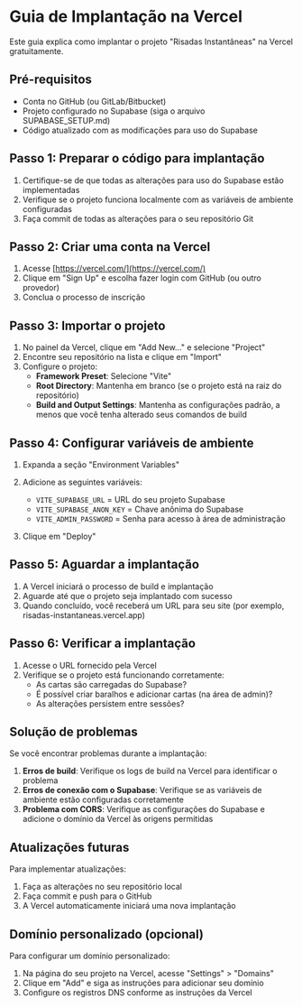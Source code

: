 # Guia de Implantação na Vercel

Este guia explica como implantar o projeto "Risadas Instantâneas" na Vercel gratuitamente.

## Pré-requisitos

- Conta no GitHub (ou GitLab/Bitbucket)
- Projeto configurado no Supabase (siga o arquivo SUPABASE_SETUP.md)
- Código atualizado com as modificações para uso do Supabase

## Passo 1: Preparar o código para implantação

1. Certifique-se de que todas as alterações para uso do Supabase estão implementadas
2. Verifique se o projeto funciona localmente com as variáveis de ambiente configuradas
3. Faça commit de todas as alterações para o seu repositório Git

## Passo 2: Criar uma conta na Vercel

1. Acesse [https://vercel.com/](https://vercel.com/)
2. Clique em "Sign Up" e escolha fazer login com GitHub (ou outro provedor)
3. Conclua o processo de inscrição

## Passo 3: Importar o projeto

1. No painel da Vercel, clique em "Add New..." e selecione "Project"
2. Encontre seu repositório na lista e clique em "Import"
3. Configure o projeto:
   - **Framework Preset**: Selecione "Vite"
   - **Root Directory**: Mantenha em branco (se o projeto está na raiz do repositório)
   - **Build and Output Settings**: Mantenha as configurações padrão, a menos que você tenha alterado seus comandos de build

## Passo 4: Configurar variáveis de ambiente

1. Expanda a seção "Environment Variables"
2. Adicione as seguintes variáveis:

   - `VITE_SUPABASE_URL` = URL do seu projeto Supabase
   - `VITE_SUPABASE_ANON_KEY` = Chave anônima do Supabase
   - `VITE_ADMIN_PASSWORD` = Senha para acesso à área de administração

3. Clique em "Deploy"

## Passo 5: Aguardar a implantação

1. A Vercel iniciará o processo de build e implantação
2. Aguarde até que o projeto seja implantado com sucesso
3. Quando concluído, você receberá um URL para seu site (por exemplo, risadas-instantaneas.vercel.app)

## Passo 6: Verificar a implantação

1. Acesse o URL fornecido pela Vercel
2. Verifique se o projeto está funcionando corretamente:
   - As cartas são carregadas do Supabase?
   - É possível criar baralhos e adicionar cartas (na área de admin)?
   - As alterações persistem entre sessões?

## Solução de problemas

Se você encontrar problemas durante a implantação:

1. **Erros de build**: Verifique os logs de build na Vercel para identificar o problema
2. **Erros de conexão com o Supabase**: Verifique se as variáveis de ambiente estão configuradas corretamente
3. **Problema com CORS**: Verifique as configurações do Supabase e adicione o domínio da Vercel às origens permitidas

## Atualizações futuras

Para implementar atualizações:

1. Faça as alterações no seu repositório local
2. Faça commit e push para o GitHub
3. A Vercel automaticamente iniciará uma nova implantação

## Domínio personalizado (opcional)

Para configurar um domínio personalizado:

1. Na página do seu projeto na Vercel, acesse "Settings" > "Domains"
2. Clique em "Add" e siga as instruções para adicionar seu domínio
3. Configure os registros DNS conforme as instruções da Vercel
